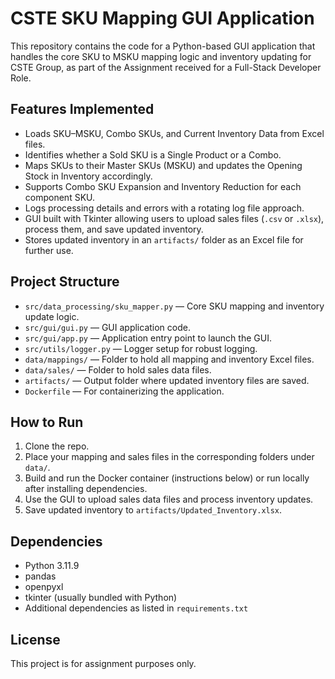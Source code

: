 # CSTE SKU Mapping GUI Application

This repository contains the code for a Python-based GUI application that handles the core SKU to MSKU mapping logic and inventory updating for CSTE Group, as part of the Assignment received for a Full-Stack Developer Role.

## Features Implemented

- Loads SKU–MSKU, Combo SKUs, and Current Inventory Data from Excel files.
- Identifies whether a Sold SKU is a Single Product or a Combo.
- Maps SKUs to their Master SKUs (MSKU) and updates the Opening Stock in Inventory accordingly.
- Supports Combo SKU Expansion and Inventory Reduction for each component SKU.
- Logs processing details and errors with a rotating log file approach.
- GUI built with Tkinter allowing users to upload sales files (`.csv` or `.xlsx`), process them, and save updated inventory.
- Stores updated inventory in an `artifacts/` folder as an Excel file for further use.

## Project Structure

- `src/data_processing/sku_mapper.py` — Core SKU mapping and inventory update logic.
- `src/gui/gui.py` — GUI application code.
- `src/gui/app.py` — Application entry point to launch the GUI.
- `src/utils/logger.py` — Logger setup for robust logging.
- `data/mappings/` — Folder to hold all mapping and inventory Excel files.
- `data/sales/` — Folder to hold sales data files.
- `artifacts/` — Output folder where updated inventory files are saved.
- `Dockerfile` — For containerizing the application.

## How to Run

1. Clone the repo.
2. Place your mapping and sales files in the corresponding folders under `data/`.
3. Build and run the Docker container (instructions below) or run locally after installing dependencies.
4. Use the GUI to upload sales data files and process inventory updates.
5. Save updated inventory to `artifacts/Updated_Inventory.xlsx`.

## Dependencies

- Python 3.11.9
- pandas
- openpyxl
- tkinter (usually bundled with Python)
- Additional dependencies as listed in `requirements.txt`

## License

This project is for assignment purposes only.
